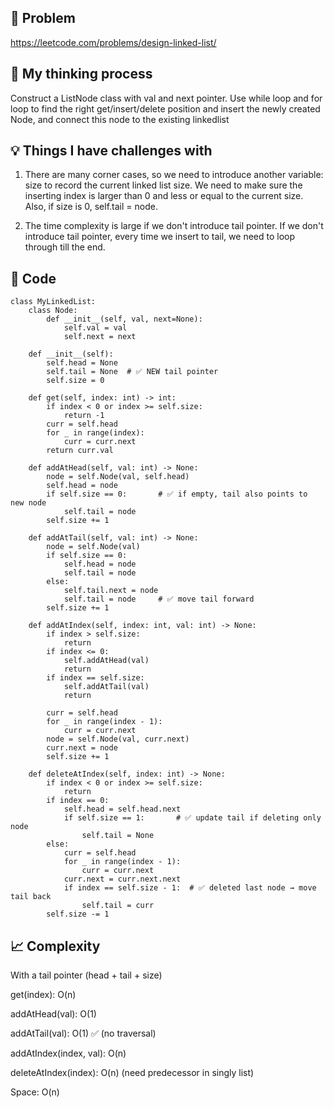 ## 🧩 Problem
https://leetcode.com/problems/design-linked-list/

## 💭 My thinking process
Construct a ListNode class with val and next pointer. Use while loop and for loop to find the right get/insert/delete position and insert the newly created Node, and connect this node to the existing linkedlist

## 💡 Things I have challenges with
1. There are many corner cases, so we need to introduce another variable: size to record the current linked list size. We need to make sure the inserting index is larger than 0 and less or equal to the current size. Also, if size is 0, self.tail = node. 

2. The time complexity is large if we don't introduce tail pointer. If we don't introduce tail pointer, every time we insert to tail, we need to loop through till the end. 

## 🧠 Code
```
class MyLinkedList:
    class Node:
        def __init__(self, val, next=None):
            self.val = val
            self.next = next

    def __init__(self):
        self.head = None
        self.tail = None  # ✅ NEW tail pointer
        self.size = 0

    def get(self, index: int) -> int:
        if index < 0 or index >= self.size:
            return -1
        curr = self.head
        for _ in range(index):
            curr = curr.next
        return curr.val

    def addAtHead(self, val: int) -> None:
        node = self.Node(val, self.head)
        self.head = node
        if self.size == 0:       # ✅ if empty, tail also points to new node
            self.tail = node
        self.size += 1

    def addAtTail(self, val: int) -> None:
        node = self.Node(val)
        if self.size == 0:
            self.head = node
            self.tail = node
        else:
            self.tail.next = node
            self.tail = node     # ✅ move tail forward
        self.size += 1

    def addAtIndex(self, index: int, val: int) -> None:
        if index > self.size:
            return
        if index <= 0:
            self.addAtHead(val)
            return
        if index == self.size:
            self.addAtTail(val)
            return

        curr = self.head
        for _ in range(index - 1):
            curr = curr.next
        node = self.Node(val, curr.next)
        curr.next = node
        self.size += 1

    def deleteAtIndex(self, index: int) -> None:
        if index < 0 or index >= self.size:
            return
        if index == 0:
            self.head = self.head.next
            if self.size == 1:       # ✅ update tail if deleting only node
                self.tail = None
        else:
            curr = self.head
            for _ in range(index - 1):
                curr = curr.next
            curr.next = curr.next.next
            if index == self.size - 1:  # ✅ deleted last node → move tail back
                self.tail = curr
        self.size -= 1
```

## 📈 Complexity
With a tail pointer (head + tail + size)

get(index): O(n)

addAtHead(val): O(1)

addAtTail(val): O(1) ✅ (no traversal)

addAtIndex(index, val): O(n)

deleteAtIndex(index): O(n) (need predecessor in singly list)

Space: O(n)
